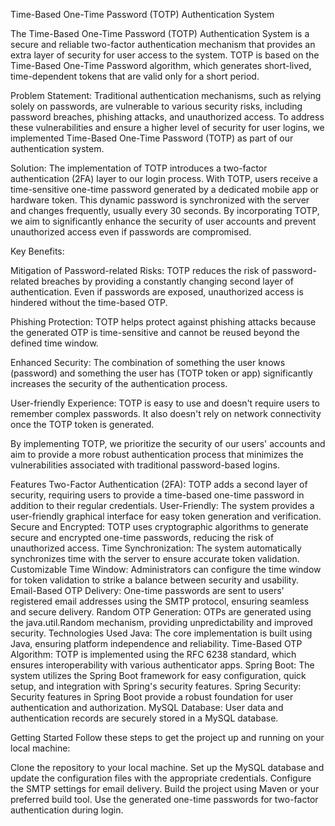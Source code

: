 Time-Based One-Time Password (TOTP) Authentication System

The Time-Based One-Time Password (TOTP) Authentication System is a secure and reliable two-factor authentication mechanism that provides an extra layer of security for user access to the system. TOTP is based on the Time-Based One-Time Password algorithm, which generates short-lived, time-dependent tokens that are valid only for a short period.

Problem Statement:
Traditional authentication mechanisms, such as relying solely on passwords, are vulnerable to various security risks, including password breaches, phishing attacks, and unauthorized access. To address these vulnerabilities and ensure a higher level of security for user logins, we implemented Time-Based One-Time Password (TOTP) as part of our authentication system.

Solution:
The implementation of TOTP introduces a two-factor authentication (2FA) layer to our login process. With TOTP, users receive a time-sensitive one-time password generated by a dedicated mobile app or hardware token. This dynamic password is synchronized with the server and changes frequently, usually every 30 seconds. By incorporating TOTP, we aim to significantly enhance the security of user accounts and prevent unauthorized access even if passwords are compromised.

Key Benefits:

Mitigation of Password-related Risks: TOTP reduces the risk of password-related breaches by providing a constantly changing second layer of authentication. Even if passwords are exposed, unauthorized access is hindered without the time-based OTP.

Phishing Protection: TOTP helps protect against phishing attacks because the generated OTP is time-sensitive and cannot be reused beyond the defined time window.

Enhanced Security: The combination of something the user knows (password) and something the user has (TOTP token or app) significantly increases the security of the authentication process.

User-friendly Experience: TOTP is easy to use and doesn't require users to remember complex passwords. It also doesn't rely on network connectivity once the TOTP token is generated.

By implementing TOTP, we prioritize the security of our users' accounts and aim to provide a more robust authentication process that minimizes the vulnerabilities associated with traditional password-based logins.

Features
Two-Factor Authentication (2FA): TOTP adds a second layer of security, requiring users to provide a time-based one-time password in addition to their regular credentials.
User-Friendly: The system provides a user-friendly graphical interface for easy token generation and verification.
Secure and Encrypted: TOTP uses cryptographic algorithms to generate secure and encrypted one-time passwords, reducing the risk of unauthorized access.
Time Synchronization: The system automatically synchronizes time with the server to ensure accurate token validation.
Customizable Time Window: Administrators can configure the time window for token validation to strike a balance between security and usability.
Email-Based OTP Delivery: One-time passwords are sent to users' registered email addresses using the SMTP protocol, ensuring seamless and secure delivery.
Random OTP Generation: OTPs are generated using the java.util.Random mechanism, providing unpredictability and improved security.
Technologies Used
Java: The core implementation is built using Java, ensuring platform independence and reliability.
Time-Based OTP Algorithm: TOTP is implemented using the RFC 6238 standard, which ensures interoperability with various authenticator apps.
Spring Boot: The system utilizes the Spring Boot framework for easy configuration, quick setup, and integration with Spring's security features.
Spring Security: Security features in Spring Boot provide a robust foundation for user authentication and authorization.
MySQL Database: User data and authentication records are securely stored in a MySQL database.


Getting Started
Follow these steps to get the project up and running on your local machine:

Clone the repository to your local machine.
Set up the MySQL database and update the configuration files with the appropriate credentials.
Configure the SMTP settings for email delivery.
Build the project using Maven or your preferred build tool.
Use the generated one-time passwords for two-factor authentication during login.
